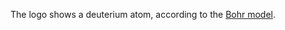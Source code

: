 The logo shows a deuterium atom, according to the [Bohr model](https://en.wikipedia.org/wiki/Bohr_model).
